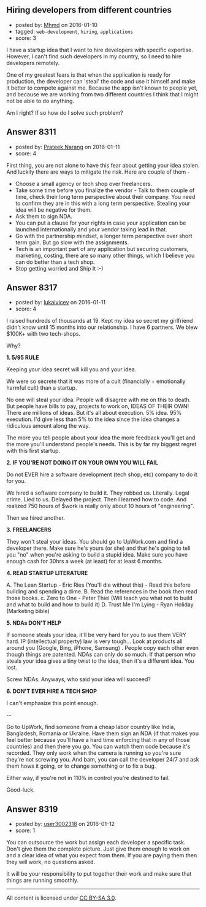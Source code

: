 ## Hiring developers from different countries

- posted by: [Mhmd](https://stackexchange.com/users/2536013/mhmd) on 2016-01-10
- tagged: `web-development`, `hiring`, `applications`
- score: 3

I have a startup idea that I want to hire developers with specific expertise. However, I can't find such developers in my country, so I need to hire developers remotely.

One of my greatest fears is that when the application is ready for production, the developer can 'steal' the code and use it himself and make it better to compete against me. Because the app isn't known to people yet, and because we are working from two different countries I think that I might not be able to do anything.

Am I right? If so how do I solve such problem?



## Answer 8311

- posted by: [Prateek Narang](https://stackexchange.com/users/266637/prateek-narang) on 2016-01-11
- score: 4

First thing, you are not alone to have this fear about getting your idea stolen. And luckily there are ways to mitigate the risk. Here are couple of them -

 - Choose a small agency or tech shop over freelancers. 
 - Take some time before you finalize the vendor - Talk to them couple of time, check their long term perspective about their company. You need to confirm they are in this with a long term perspective. Stealing your idea will be negative for them.
 - Ask them to sign NDA.
 - You can put a clause for your rights in case your application can be launched internationally and your vendor taking lead in that.
 - Go with the partnership mindset, a longer term perspective over short term gain. But go slow with the assignments.
 - Tech is an important part of any application but securing customers, marketing, costing, there are so many other things, which I believe you can do better than a tech shop.
 - Stop getting worried and Ship It :-)




## Answer 8317

- posted by: [lukaivicev](https://stackexchange.com/users/5245413/lukaivicev) on 2016-01-11
- score: 4

I raised hundreds of thousands at 19. Kept my idea so secret my girlfriend didn't know until 15 months into our relationship. I have 6 partners. We blew $100K+ with two tech-shops.

Why? 

**1. 5/95 RULE**

Keeping your idea secret will kill you and your idea.

We were so secrete that it was more of a cult (financially + emotionally harmful cult) than a startup. 

No one will steal your idea. People will disagree with me on this to death. But people have bills to pay, projects to work on, IDEAS OF THEIR OWN! There are millions of ideas. But it's all about execution. 5% idea. 95% execution. I'd give less than 5% to the idea since the idea changes a ridiculous amount along the way.

The more you tell people about your idea the more feedback you'll get and the more you'll understand people's needs. This is by far my biggest regret with this first startup. 

**2. IF YOU'RE NOT DOING IT ON YOUR OWN YOU WILL FAIL**

Do not EVER hire a software development (tech shop, etc) company to do it for you.

We hired a software company to build it. They robbed us. Literally. Legal crime. Lied to us. Delayed the project. Then I learned how to code. And realized 750 hours of $work is really only about 10 hours of "engineering".

Then we hired another. 

**3. FREELANCERS**

They won't steal your ideas. You should go to UpWork.com and find a developer there. Make sure he's yours (or she) and that he's going to tell you "no" when you're asking to build a stupid idea. Make sure you have enough cash for 30hrs a week (at least) for at least 6 months.

**4. READ STARTUP LITERATURE** 

A. The Lean Startup - Eric Ries (You'll die without this)
     - Read this before building and spending a dime. 
B. Read the references in the book then read those books. 
c. Zero to One - Peter Thiel (Will teach you what not to build and what to build and how to build it)
D. Trust Me I'm Lying - Ryan Holiday (Marketing bible)

**5. NDAs DON'T HELP**

If someone steals your idea, it'll be very hard for you to sue them VERY hard. IP (intellectual property) law is very tough... Look at products all around you (Google, Bing, iPhone, Samsung) . People copy each other even though things are patented. NDAs can only do so much. If that person who steals your idea gives a tiny twist to the idea, then it's a different idea. You lost. 

Screw NDAs. Anyways, who said your idea will succeed? 

**6. DON'T EVER HIRE A TECH SHOP**

I can't emphasize this point enough. 

-- 

Go to UpWork, find someone from a cheap labor country like India, Bangladesh, Romania or Ukraine. Have them sign an NDA (if that makes you feel better because you'll have a hard time enforcing that in any of those countries) and then there you go. You can watch them code because it's recorded. They only work when the camera is running so you're sure they're not screwing you. And bam, you can call the developer 24/7 and ask them hows it going, or to change something or to fix a bug. 


Either way, if you're not in 110% in control you're destined to fail. 

Good-luck.
 
 


## Answer 8319

- posted by: [user3002318](https://stackexchange.com/users/3598313/user3002318) on 2016-01-12
- score: 1

You can outsource the work but assign each developer a specific task. Don't give them the complete picture. Just give them enough to work on and a clear idea of what you expect from them. If you are paying them then they will work, no questions asked. 

It will be your responsibility to put together their work and make sure that things are running smoothly.



---

All content is licensed under [CC BY-SA 3.0](https://creativecommons.org/licenses/by-sa/3.0/).
